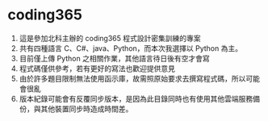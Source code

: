 # coding365

1. 這是參加北科主辦的 coding365 程式設計密集訓練的專案
2. 共有四種語言 C、C#、java、Python，而本次我選擇以 Python 為主。
3. 目前僅上傳 Python 之相關作業，其他語言待日後有空才會寫
4. 程式碼僅供參考，若有更好的寫法也歡迎提供意見
5. 由於許多題目限制無法使用函示庫，故需照原始要求去撰寫程式碼，所以可能會很亂
6. 版本紀錄可能會有反覆同步版本，是因為此目錄同時也有使用其他雲端服務備份，與其他裝置同步時造成時間差。
